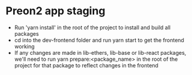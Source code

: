 # Preon2 app staging

- Run 'yarn install' in the root of the project to install and build all packages
- cd into the dev-frontend folder and run yarn start to get the frontend working
- If any changes are made in lib-ethers, lib-base or lib-react packages, we'll need to run yarn prepare:<package_name> in the root of the project for that package to reflect changes in the frontend

